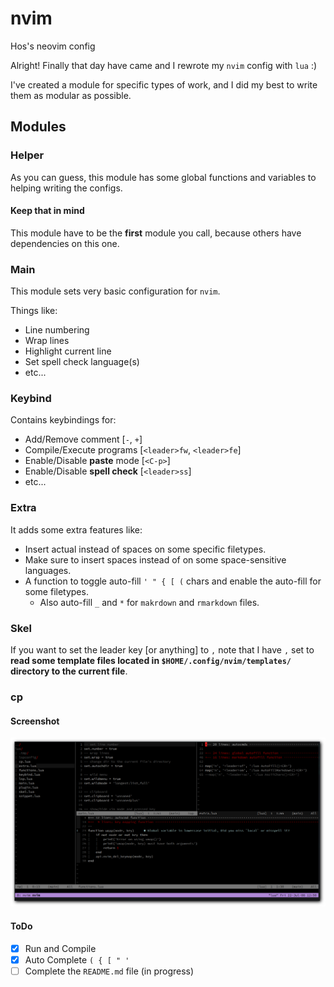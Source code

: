 # nvim
Hos's neovim config

Alright! Finally that day have came and I
rewrote my `nvim` config with `lua` :)

I've created a module for specific types of work,
and I did my best to write them as modular as possible.

## Modules

### Helper

As you can guess, this module has some
global functions and variables to helping
writing the configs.

#### Keep that in mind

This module have to be the **first** module you call,
because others have dependencies on this one.

### Main

This module sets very basic configuration
for `nvim`.

Things like:

- Line numbering
- Wrap lines
- Highlight current line
- Set spell check language(s)
- etc...

### Keybind

Contains keybindings for:

- Add/Remove comment [`-`, `+`]
- Compile/Execute programs [`<leader>fw`, `<leader>fe`]
- Enable/Disable **paste** mode [`<C-p>`]
- Enable/Disable **spell check** [`<leader>ss`]
- etc...

### Extra

It adds some extra features like:

- Insert actual <tab> instead of spaces on
    some specific filetypes.
- Make sure to insert spaces instead of <tab>
    on some space-sensitive languages.
- A function to toggle auto-fill `' " { [ (` chars
    and enable the auto-fill for some filetypes.
    - Also auto-fill `_` and `*` for `makrdown` and `rmarkdown` files.

### Skel

If you want to set the leader key [or anything] to `,`
note that I have `,` set to **read some template files located in
`$HOME/.config/nvim/templates/` directory to the current file**.

### cp

#### Screenshot

![init-lua](shots/shot-init-lua.png)

#### ToDo

- [x] Run and Compile
- [x] Auto Complete `( { [ " '`
- [ ] Complete the `README.md` file (in progress)
